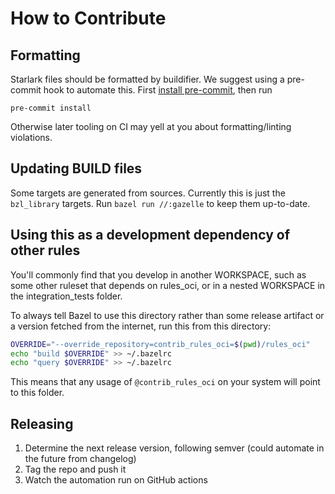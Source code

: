 # How to Contribute

## Formatting

Starlark files should be formatted by buildifier.
We suggest using a pre-commit hook to automate this.
First [install pre-commit](https://pre-commit.com/#installation),
then run

```shell
pre-commit install
```

Otherwise later tooling on CI may yell at you about formatting/linting violations.

## Updating BUILD files

Some targets are generated from sources.
Currently this is just the `bzl_library` targets.
Run `bazel run //:gazelle` to keep them up-to-date.

## Using this as a development dependency of other rules

You'll commonly find that you develop in another WORKSPACE, such as
some other ruleset that depends on rules_oci, or in a nested
WORKSPACE in the integration_tests folder.

To always tell Bazel to use this directory rather than some release
artifact or a version fetched from the internet, run this from this
directory:

```sh
OVERRIDE="--override_repository=contrib_rules_oci=$(pwd)/rules_oci"
echo "build $OVERRIDE" >> ~/.bazelrc
echo "query $OVERRIDE" >> ~/.bazelrc
```

This means that any usage of `@contrib_rules_oci` on your system will point to this folder.

## Releasing

1. Determine the next release version, following semver (could automate in the future from changelog)
1. Tag the repo and push it
1. Watch the automation run on GitHub actions
